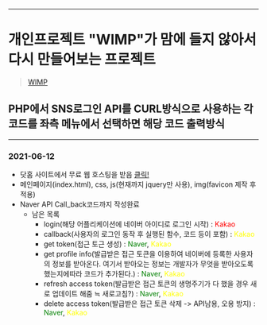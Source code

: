 -------
# 개인프로젝트 "WIMP"가 맘에 들지 않아서 다시 만들어보는 프로젝트
> [WIMP](https://github.com/SeoEunGi0802/WIMP)

## PHP에서 SNS로그인 API를 CURL방식으로 사용하는 각 코드를 좌측 메뉴에서 선택하면 해당 코드 출력방식
-------

### 2021-06-12
+ 닷홈 사이트에서 무료 웹 호스팅을 받음 [클릭!](http://sjlim0225.dothome.co.kr/)
+ 메인페이지(index.html), css, js(현재까지 jquery만 사용), img(favicon 제작 후 적용)
+ Naver API Call_back코드까지 작성완료
    + 남은 목록
        - login(해당 어플리케이션에 네이버 아이디로 로그인 시작) : <span style="color:red">Kakao</span>
        - callback(사용자의 로그인 동작 후 실행된 함수, 코드 등이 포함) : <span style="color:yellow">Kakao</span>
        - get token(접근 토근 생성) : <span style="color:green">Naver</span>, <span style="color:yellow">Kakao</span>
        - get profile info(발급받은 접근 토큰을 이용하여 네이버에 등록한 사용자의 정보를 받아온다. 여기서 받아오는 정보는 개발자가 무엇을 받아오도록 했는지에따라 코드가 추가된다.) : <span style="color:green">Naver</span>, <span style="color:yellow">Kakao</span>
        - refresh access token(발급받은 접근 토큰의 생명주기가 다 했을 경우 새로 업데이트 해줌 ≒ 새로고침?) : <span style="color:green">Naver</span>, <span style="color:yellow">Kakao</span>
        - delete access token(발급받은 접근 토큰 삭제 -> API남용, 오용 방지) : <span style="color:green">Naver</span>, <span style="color:yellow">Kakao</span>